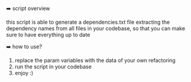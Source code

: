 ➡️ script overview

this script is able to generate a dependencies.txt file extracting the dependency names from all files in your codebase, so that you can make sure to have everything up to date

➡️ how to use?

1. replace the param variables with the data of your own refactoring
2. run the script in your codebase
3. enjoy :)
